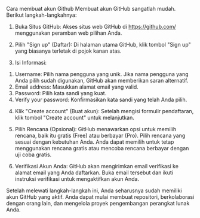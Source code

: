 Cara membuat akun Github
Membuat akun GitHub sangatlah mudah. Berikut langkah-langkahnya:

1. Buka Situs GitHub:
Akses situs web GitHub di https://github.com/ menggunakan peramban web pilihan Anda.

2. Pilih "Sign up" (Daftar):
Di halaman utama GitHub, klik tombol "Sign up" yang biasanya terletak di pojok kanan atas.

3. Isi Informasi:
  1) Username: Pilih nama pengguna yang unik. Jika nama pengguna yang Anda pilih sudah digunakan, GitHub akan memberikan saran alternatif.
  2) Email address: Masukkan alamat email yang valid.
  3) Password: Pilih kata sandi yang kuat.
  4) Verify your password: Konfirmasikan kata sandi yang telah Anda pilih.
4. Klik "Create account" (Buat akun):
Setelah mengisi formulir pendaftaran, klik tombol "Create account" untuk melanjutkan.

5. Pilih Rencana (Opsional):
GitHub menawarkan opsi untuk memilih rencana, baik itu gratis (Free) atau berbayar (Pro). Pilih rencana yang sesuai dengan kebutuhan Anda. Anda dapat memilih untuk tetap menggunakan rencana gratis atau mencoba rencana berbayar dengan uji coba gratis.

6. Verifikasi Akun Anda:
GitHub akan mengirimkan email verifikasi ke alamat email yang Anda daftarkan. Buka email tersebut dan ikuti instruksi verifikasi untuk mengaktifkan akun Anda.

Setelah melewati langkah-langkah ini, Anda seharusnya sudah memiliki akun GitHub yang aktif. Anda dapat mulai membuat repositori, berkolaborasi dengan orang lain, dan mengelola proyek pengembangan perangkat lunak Anda.






